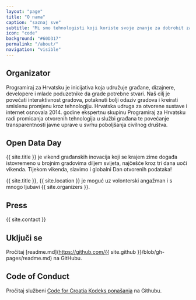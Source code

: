 ```yaml
---
layout: "page"
title: "O nama"
caption: "saznaj sve"
subtitle: "Mi smo tehnologisti koji koriste svoje znanje za dobrobit zajednice i sugrađana."
icon: "code"
background: "#60D317"
permalink: "/about/"
navigation: "visible"
---
```


## Organizator

Programiraj za Hrvatsku je inicijativa koja udružuje građane, dizajnere, developere i mlade poduzetnike da grade potrebne stvari. Naš cilj je povećati interaktivnost gradova, potaknuti bolji odaziv gradova i kreirati smislenu promjenu kroz tehnologiju. Hrvatska udruga za otvorene sustave i internet osnovala 2014. godine ekspertnu skupinu Programiraj za Hrvatsku radi promicanja otvorenih tehnologija u službi građana te povećanje transparentnosti javne uprave u svrhu poboljšanja civilnog društva.

## Open Data Day

{{ site.title }} je vikend građanskih inovacija koji se krajem zime događa istovremeno u brojnim gradovima diljem svijeta, najčešće kroz tri dana uoči vikenda. Tijekom vikenda, slavimo i globalni Dan otvorenih podataka!

{{ site.title }}, {{ site.location }} je moguć uz volonterski angažman i s mnogo ljubavi {{ site.organizers }}.

## Press

{{ site.contact }}

## Uključi se

Pročitaj [readme.md](https://github.com/{{ site.github }}/blob/gh-pages/readme.md) na GitHubu.

## Code of Conduct

Pročitaj službeni [Code for Croatia Kodeks ponašanja](https://github.com/codeforcroatia/codeofconduct) na Githubu.